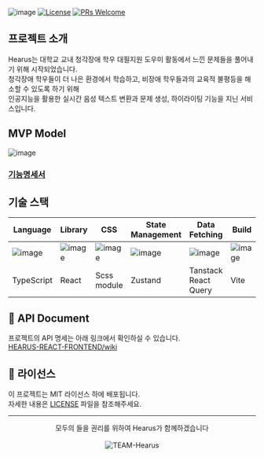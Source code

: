 ![image](https://github.com/user-attachments/assets/9be2766a-7aed-4c24-a1db-16652bb706fd)
[![License](https://img.shields.io/badge/License-MIT-blue.svg)](https://opensource.org/licenses/MIT)
[![PRs Welcome](https://img.shields.io/badge/PRs-welcome-brightgreen.svg)](http://makeapullrequest.com)

## 프로젝트 소개
Hearus는 대학교 교내 청각장애 학우 대필지원 도우미 활동에서 느낀 문제들을 풀어내기 위해 시작되었습니다. </br>
청각장애 학우들이 더 나은 환경에서 학습하고, 비장애 학우들과의 교육적 불평등을 해소할 수 있도록 하기 위해 </br>
인공지능을 활용한 실시간 음성 텍스트 변환과 문제 생성, 하이라이팅 기능을 지닌 서비스입니다.

## MVP Model
![image](https://github.com/user-attachments/assets/6b86e0fc-93fa-4fc4-a77f-1750009f4488)

### [기능명세서](https://github.com/TEAM-Hearus/HEARUS-REACT-FRONTEND/wiki/%ED%94%84%EB%A1%A0%ED%8A%B8%EC%97%94%EB%93%9C-%EA%B8%B0%EB%8A%A5%EB%AA%85%EC%84%B8%EC%84%9C)
## 기술 스택
| Language | Library | CSS | State Management | Data Fetching | Build | 배포 | CI/CD |
|--|--|--|--|--|--|--|--|
| ![image](https://github.com/user-attachments/assets/e5450c28-4022-4e1e-9c15-d962c8d0fe47) | ![image](https://github.com/user-attachments/assets/95a1b711-18d4-4c17-adff-02045bb2445b) | ![image](https://github.com/user-attachments/assets/62fcad28-4446-4ae5-a9b2-dcbbd8588d4e) | ![image](https://github.com/user-attachments/assets/f4eb48fc-d54b-4ab5-9299-bc27c6ae93da) | ![image](https://github.com/user-attachments/assets/03506e89-883b-4da8-a334-e5cad795b420) | ![image](https://github.com/user-attachments/assets/026f6425-a384-48d0-a3cc-3447e4d9ded8) | ![image](https://github.com/user-attachments/assets/50caa2e1-3f05-4059-90ae-c957a529f6ad) | ![image](https://github.com/user-attachments/assets/ad4e87cf-cdea-43f2-bc2d-d5b73769b53f)|
| TypeScript | React | Scss module | Zustand | Tanstack React Query | Vite | Firebase hosting | Github Actions |

## 📂 API Document
프로젝트의 API 명세는 아래 링크에서 확인하실 수 있습니다.
</br>
[HEARUS-REACT-FRONTEND/wiki](https://github.com/TEAM-Hearus/HEARUS-REACT-FRONTEND/wiki)

## 📄 라이선스
이 프로젝트는 MIT 라이선스 하에 배포됩니다. 
</br>
자세한 내용은 [LICENSE](https://github.com/TEAM-Hearus/HEARUS-REACT-FRONTEND/blob/main/LICENSE) 파일을 참조해주세요.

---
<p align="center">
  모두의 들을 권리를 위하여 Hearus가 함께하겠습니다
  </br></br>
  <img src="https://img.shields.io/badge/TEAM-Hearus-FF603D?style=for-the-badge" alt="TEAM-Hearus">
</p>

